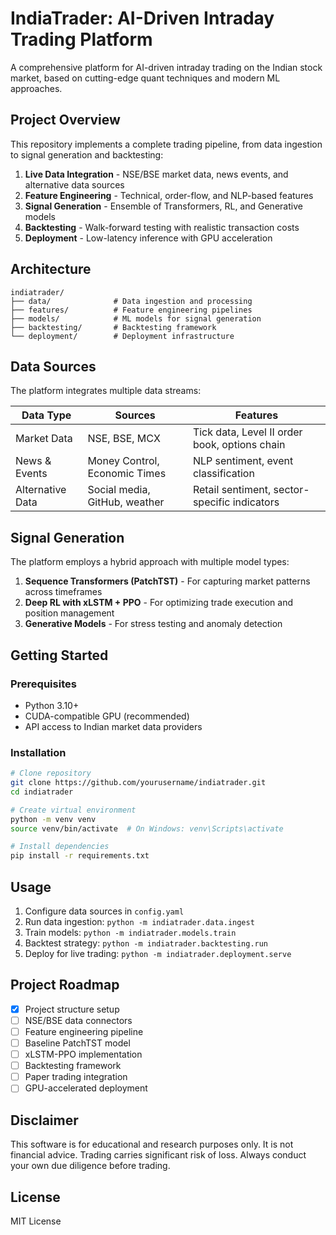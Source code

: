 # IndiaTrader: AI-Driven Intraday Trading Platform

A comprehensive platform for AI-driven intraday trading on the Indian stock market, based on cutting-edge quant techniques and modern ML approaches.

## Project Overview

This repository implements a complete trading pipeline, from data ingestion to signal generation and backtesting:

1. **Live Data Integration** - NSE/BSE market data, news events, and alternative data sources
2. **Feature Engineering** - Technical, order-flow, and NLP-based features
3. **Signal Generation** - Ensemble of Transformers, RL, and Generative models
4. **Backtesting** - Walk-forward testing with realistic transaction costs
5. **Deployment** - Low-latency inference with GPU acceleration

## Architecture

```
indiatrader/
├── data/              # Data ingestion and processing
├── features/          # Feature engineering pipelines
├── models/            # ML models for signal generation
├── backtesting/       # Backtesting framework
└── deployment/        # Deployment infrastructure
```

## Data Sources

The platform integrates multiple data streams:

| Data Type | Sources | Features |
|-----------|---------|----------|
| Market Data | NSE, BSE, MCX | Tick data, Level II order book, options chain |
| News & Events | Money Control, Economic Times | NLP sentiment, event classification |
| Alternative Data | Social media, GitHub, weather | Retail sentiment, sector-specific indicators |

## Signal Generation

The platform employs a hybrid approach with multiple model types:

1. **Sequence Transformers (PatchTST)** - For capturing market patterns across timeframes
2. **Deep RL with xLSTM + PPO** - For optimizing trade execution and position management
3. **Generative Models** - For stress testing and anomaly detection

## Getting Started

### Prerequisites

- Python 3.10+
- CUDA-compatible GPU (recommended)
- API access to Indian market data providers

### Installation

```bash
# Clone repository
git clone https://github.com/yourusername/indiatrader.git
cd indiatrader

# Create virtual environment
python -m venv venv
source venv/bin/activate  # On Windows: venv\Scripts\activate

# Install dependencies
pip install -r requirements.txt
```

## Usage

1. Configure data sources in `config.yaml`
2. Run data ingestion: `python -m indiatrader.data.ingest`
3. Train models: `python -m indiatrader.models.train`
4. Backtest strategy: `python -m indiatrader.backtesting.run`
5. Deploy for live trading: `python -m indiatrader.deployment.serve`

## Project Roadmap

- [x] Project structure setup
- [ ] NSE/BSE data connectors
- [ ] Feature engineering pipeline
- [ ] Baseline PatchTST model
- [ ] xLSTM-PPO implementation
- [ ] Backtesting framework
- [ ] Paper trading integration
- [ ] GPU-accelerated deployment

## Disclaimer

This software is for educational and research purposes only. It is not financial advice. Trading carries significant risk of loss. Always conduct your own due diligence before trading.

## License

MIT License